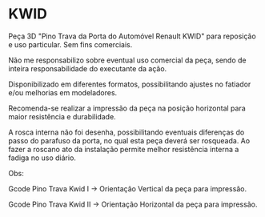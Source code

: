 # KWID
Peça 3D "Pino Trava da Porta do Automóvel Renault KWID" para reposição e uso particular. Sem fins comerciais.

Não me responsabilizo sobre eventual uso comercial da peça, sendo de inteira responsabilidade do executante da ação.

Disponibilizado em diferentes formatos, possibilitando ajustes no fatiador e/ou melhorias em modeladores.

Recomenda-se realizar a impressão da peça na posição horizontal para maior resistência e durabilidade.

A rosca interna não foi desenha, possibilitando eventuais diferenças do passo do parafuso da porta, no qual esta peça deverá ser rosqueada. 
Ao fazer a roscano ato da instalação permite melhor resistência interna a fadiga no uso diário.

Obs:

Gcode Pino Trava Kwid I -> Orientação Vertical da peça para impressão.

Gcode Pino Trava Kwid II -> Orientação Horizontal da peça para impressão.
